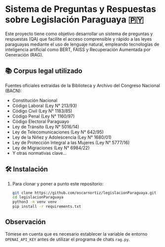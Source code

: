 # Sistema de Preguntas y Respuestas sobre Legislación Paraguaya 🇵🇾

Este proyecto tiene como objetivo desarrollar un sistema de preguntas y respuestas (QA) que facilite el acceso comprensible y rápido a las leyes paraguayas mediante el uso de lenguaje natural, empleando tecnologías de inteligencia artificial como BERT, FAISS y Recuperación Aumentada por Generación (RAG).

## 📚 Corpus legal utilizado

Fuentes oficiales extraídas de la Biblioteca y Archivo del Congreso Nacional (BACN):

- Constitución Nacional
- Código Laboral (Ley N° 213/93)
- Código Civil (Ley N° 1183/85)
- Código Penal (Ley N° 1160/97)
- Código Electoral Paraguayo
- Ley de Tránsito (Ley N° 5016/14)
- Ley de Telecomunicaciones (Ley N° 642/95)
- Ley de la Niñez y Adolescencia (Ley N° 1680/01)
- Ley de Protección Integral a las Mujeres (Ley N° 5777/16)
- Ley de Migraciones (Ley N° 6984/22)
- Y otras normativas clave...


## 🛠️ Instalación

1. Para clonar y poner a punto este repositorio:
   ```bash
   git clone https://github.com/oscarnortiz/legislacionParaguaya.git
   cd legislacionParaguaya
   python3 -m venv venv
   pip install -r requirements.txt
   ```

## Observación

Tómese en cuenta que es necesario establecer la variable de entorno `OPENAI_API_KEY` antes de utilizar el programa de chats `rag.py`.